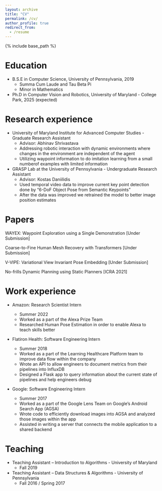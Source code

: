 ```yaml
---
layout: archive
title: "CV"
permalink: /cv/
author_profile: true
redirect_from:
  - /resume
---
```


{% include base_path %}

Education
======
* B.S.E in Computer Science, University of Pennsylvania, 2019
  * Summa Cum Laude and Tau Beta Pi
  * Minor in Mathematics
* Ph.D in Computer Vision and Robotics, University of Maryland - College Park, 2025 (expected)

Research experience
======
* University of Maryland Institute for Advanced Computer Studies - Graduate Research Assistant
  * Advisor: Abhinav Shrivastava
  * Addressing robotic interaction with dynamic environments where changes in the environment are independent of the agent
  * Utilizing waypoint information to do imitation learning from a small numberof examples with limited information
* GRASP Lab at the University of Pennsylvania - Undergraduate Research Assistant
  * Advisor: Kostas Daniilidis
  * Used temporal video data to improve current key point detection done by “6-DoF Object Pose from Semantic Keypoints”
  * After the data was improved we retrained the model to better image position estimates
 
Papers
======
WAYEX: Waypoint Exploration using a Single Demonstration [Under Submission]

Coarse-to-Fine Human Mesh Recovery with Transformers [Under Submission]

V-VIPE: Variational View Invariant Pose Embedding [Under Submission]

No-frills Dynamic Planning using Static Planners [ICRA 2021]


Work experience
======
* Amazon: Research Scientist Intern
  * Summer 2022
  * Worked as a part of the Alexa Prize Team
  * Researched Human Pose Estimation in order to enable Alexa to teach skills better

* Flatiron Health: Software Engineering Intern
  * Summer 2018
  * Worked as a part of the Learning Healthcare Platform team to improve data flow within the company
  * Wrote an API to allow engineers to document metrics from their pipelines into InfluxDB
  * Designed a Flask app to query information about the current state of pipelines and help engineers debug

* Google: Software Engineering Intern
  * Summer 2017
  * Worked as a part of the Google Lens Team on Google’s Android Search App (AGSA)
  * Wrote code to efficiently download images into AGSA and analyzed those images within the app
  * Assisted in writing a server that connects the mobile application to a shared backend
 
  
Teaching
======
* Teaching Assistant – Introduction to Algorithms - University of Maryland
  * Fall 2019
* Teaching Assistant – Data Structures \& Algorithms - University of Pennsylvania
  * Fall 2016 / Spring 2017
